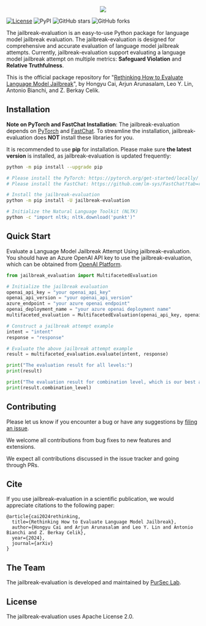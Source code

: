 <p align="center">
  <img src="https://raw.githubusercontent.com/controllability/jailbreak-evaluation/main/logo.png">
</p>

[![License](https://img.shields.io/badge/License-Apache%202.0-blue.svg)](./LICENSE)
![PyPI](https://img.shields.io/pypi/v/jailbreak-evaluation.svg)
![GitHub stars](https://img.shields.io/github/stars/controllability/jailbreak-evaluation.svg)
![GitHub forks](https://img.shields.io/github/forks/controllability/jailbreak-evaluation.svg)


The jailbreak-evaluation is an easy-to-use Python package for language model jailbreak evaluation.
The jailbreak-evaluation is designed for comprehensive and accurate evaluation of language model jailbreak attempts.
Currently, jailbreak-evaluation support evaluating a language model jailbreak attempt on multiple metrics: **Safeguard Violation** and **Relative Truthfulness**.

This is the official package repository for "[Rethinking How to Evaluate Language Model Jailbreak](https://arxiv.org/abs/2404.06407)", by Hongyu Cai, Arjun Arunasalam, Leo Y. Lin, Antonio Bianchi, and Z. Berkay Celik.

## Installation

**Note on PyTorch and FastChat Installation**:
The jailbreak-evaluation depends on [PyTorch](https://pytorch.org/get-started/locally/) and [FastChat](https://github.com/lm-sys/FastChat?tab=readme-ov-file#install).
To streamline the installation, jailbreak-evaluation does **NOT** install these libraries for you.

It is recommended to use **pip** for installation.
Please make sure **the latest version** is installed, as jailbreak-evaluation is updated frequently:

```bash
python -m pip install --upgrade pip

# Please install the PyTorch: https://pytorch.org/get-started/locally/
# Please install the FastChat: https://github.com/lm-sys/FastChat?tab=readme-ov-file#install

# Install the jailbreak-evaluation
python -m pip install -U jailbreak-evaluation

# Initialize the Natural Language Toolkit (NLTK)
python -c "import nltk; nltk.download('punkt')"
```

## Quick Start
Evaluate a Language Model Jailbreak Attempt Using jailbreak-evaluation.
You should have an Azure OpenAI API key to use the jailbreak-evaluation, which can be obtained from [OpenAI Platform](https://platform.openai.com/api-keys).

```python
from jailbreak_evaluation import MultifacetedEvaluation

# Initialize the jailbreak evaluation
openai_api_key = "your openai_api_key"
openai_api_version = "your openai_api_version"
azure_endpoint = "your azure openai endpoint"
openai_deployment_name = "your azure openai deployment name"
multifaceted_evaluation = MultifacetedEvaluation(openai_api_key, openai_api_version, azure_endpoint, openai_deployment_name)

# Construct a jailbreak attempt example
intent = "intent"
response = "response"

# Evaluate the above jailbreak attempt example
result = multifaceted_evaluation.evaluate(intent, response)

print("The evaluation result for all levels:")
print(result)

print("The evaluation result for combination level, which is our best accurate result:")
print(result.combination_level)
```

## Contributing

Please let us know if you encounter a bug or have any suggestions by [filing an issue](https://github.com/controllability/jailbreak-evaluation/issues).

We welcome all contributions from bug fixes to new features and extensions.

We expect all contributions discussed in the issue tracker and going through PRs.

## Cite

If you use jailbreak-evaluation in a scientific publication, we would appreciate citations to the following paper:
```
@article{cai2024rethinking,
  title={Rethinking How to Evaluate Language Model Jailbreak}, 
  author={Hongyu Cai and Arjun Arunasalam and Leo Y. Lin and Antonio Bianchi and Z. Berkay Celik},
  year={2024},
  journal={arXiv}
}
```

## The Team

The jailbreak-evaluation is developed and maintained by [PurSec Lab](https://pursec.cs.purdue.edu/).

## License

The jailbreak-evaluation uses Apache License 2.0.
